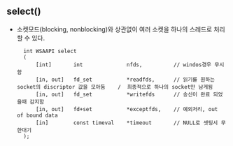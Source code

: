 ## select()
- 소켓모드(blocking, nonblocking)와 상관없이 여러 소켓을 하나의 스레드로 처리 할 수 있다.

        int WSAAPI select
        (
            [int]       int              nfds,          // windos경우 무시함
            [in, out]   fd_set           *readfds,      // 읽기를 원하는 socket의 discriptor 값을 모아둠    /  최종적으로 하나의 socket만 남게됨
            [in, out]   fd_set           *writefds      // 송신이 완료 되었을때 감지함
            [in, out]   fd+set           *exceptfds,    // 예외처리, out of bound data
            [in]        const timeval    *timeout       // NULL로 셋팅시 무한대기
        );